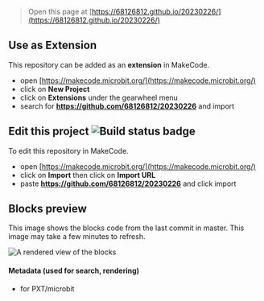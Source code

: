 
> Open this page at [https://68126812.github.io/20230226/](https://68126812.github.io/20230226/)

## Use as Extension

This repository can be added as an **extension** in MakeCode.

* open [https://makecode.microbit.org/](https://makecode.microbit.org/)
* click on **New Project**
* click on **Extensions** under the gearwheel menu
* search for **https://github.com/68126812/20230226** and import

## Edit this project ![Build status badge](https://github.com/68126812/20230226/workflows/MakeCode/badge.svg)

To edit this repository in MakeCode.

* open [https://makecode.microbit.org/](https://makecode.microbit.org/)
* click on **Import** then click on **Import URL**
* paste **https://github.com/68126812/20230226** and click import

## Blocks preview

This image shows the blocks code from the last commit in master.
This image may take a few minutes to refresh.

![A rendered view of the blocks](https://github.com/68126812/20230226/raw/master/.github/makecode/blocks.png)

#### Metadata (used for search, rendering)

* for PXT/microbit
<script src="https://makecode.com/gh-pages-embed.js"></script><script>makeCodeRender("{{ site.makecode.home_url }}", "{{ site.github.owner_name }}/{{ site.github.repository_name }}");</script>
